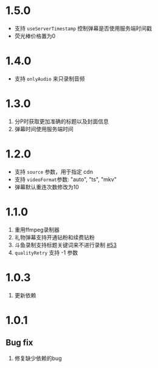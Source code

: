 # 1.5.0

- 支持 `useServerTimestamp` 控制弹幕是否使用服务端时间戳
- 荧光棒价格置为0

# 1.4.0

- 支持 `onlyAudio` 来只录制音频

# 1.3.0

1. 分P时获取更加准确的标题以及封面信息
2. 弹幕时间使用服务端时间

# 1.2.0

- 支持 `source` 参数，用于指定 cdn
- 支持 `videoFormat`参数: "auto", "ts", "mkv"
- 弹幕默认重连次数修改为10

# 1.1.0

1. 重用ffmpeg录制器
2. 礼物弹幕支持开通钻粉和续费钻粉
3. 斗鱼录制支持标题关键词来不进行录制 [#53](https://github.com/renmu123/biliLive-tools/pull/53)
4. `qualityRetry` 支持 -1 参数

# 1.0.3

1. 更新依赖

# 1.0.1

## Bug fix

1. 修复缺少依赖的bug
